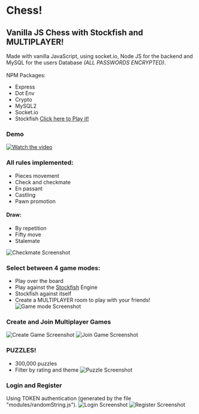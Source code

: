 # Chess!
## Vanilla JS Chess with Stockfish and MULTIPLAYER!
Made with vanilla JavaScript, using socket.io, Node JS for the backend and MySQL for the users Database *(ALL PASSWORDS ENCRYPTED)*.
<br>
<br>
NPM Packages:
 * Express
 * Dot Env
 * Crypto
 * MySQL2
 * Socket.io
 * Stockfish
[Click here to Play it!](https://vorak-chess.herokuapp.com/)

### Demo
[![Watch the video](screenshots/video.png)](https://youtu.be/3foDjZ4LCQM)
### All rules implemented:
 * Pieces movement
 * Check and checkmate
 * En passant
 * Castling
 * Pawn promotion
 #### Draw:
 * By repetition
 * Fifty move
 * Stalemate

 ![Checkmate Screenshot](/screenshots/checkmate.png)
### Select between 4 game modes:
 * Play over the board
 * Play against the [Stockfish](https://github.com/nmrugg/stockfish.js/) Engine
 * Stockfish against itself
 * Create a MULTIPLAYER room to play with your friends!
![Game mode Screenshot](/screenshots/gamemode.png)

### Create and Join Multiplayer Games
![Create Game Screenshot](/screenshots/creategame.png)
![Join Game Screenshot](/screenshots/joingame.png)
### PUZZLES!
 * 300,000 puzzles
 * Filter by rating and theme
![Puzzle Screenshot](/screenshots/puzzle.png)

### Login and Register
Using TOKEN authentication (generated by the file "modules/randomString.js").
![Login Screenshot](/screenshots/signin.png)
![Register Screenshot](/screenshots/register.png)